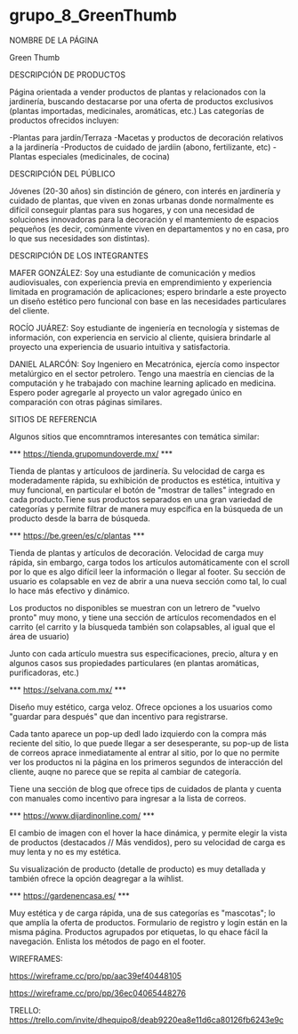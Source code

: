 # grupo_8_GreenThumb

NOMBRE DE LA PÁGINA

Green Thumb

DESCRIPCIÓN DE PRODUCTOS

Página orientada a vender productos de plantas y relacionados con la jardinería, buscando destacarse por una oferta de productos exclusivos (plantas importadas, medicinales, aromáticas, etc.) Las categorías de productos ofrecidos incluyen: 

-Plantas para jardín/Terraza
-Macetas y productos de decoración relativos a la jardinería
-Productos de cuidado de jardíin (abono, fertilizante, etc)
-Plantas especiales (medicinales, de cocina)

DESCRIPCIÓN DEL PÚBLICO

Jóvenes (20-30 años) sin distinción de género, con interés en jardinería y cuidado de plantas, que viven en zonas urbanas donde normalmente es difícil conseguir plantas para sus hogares, y con una necesidad de soluciones innovadoras para la decoración y el mantemiento de espacios pequeños (es decir, comúnmente viven en departamentos y no en casa, pro lo que sus necesidades son distintas).


DESCRIPCIÓN DE LOS INTEGRANTES

MAFER GONZÁLEZ: Soy una estudiante de comunicación y medios audiovisuales, con experiencia previa en emprendimiento y experiencia limitada en programación de aplicaciones; espero brindarle a este proyecto un diseño estético pero funcional con base en las necesidades particulares del cliente.

ROCÍO JUÁREZ: Soy estudiante de ingeniería en tecnología y sistemas de información, con experiencia en servicio al cliente, quisiera brindarle al proyecto una experiencia de usuario intuitiva y satisfactoria.

DANIEL ALARCÓN: Soy Ingeniero en Mecatrónica, ejercía como inspector metalúrgico en el sector petrolero. Tengo una maestría en ciencias de la computación y he trabajado con machine learning aplicado en medicina. Espero poder agregarle al proyecto un valor agregado único en comparación con otras páginas similares.


SITIOS DE REFERENCIA

Algunos sitios que encomntramos interesantes con temática similar: 

*** https://tienda.grupomundoverde.mx/ ***

Tienda de plantas y artículoos de jardinería. Su velocidad de carga es moderadamente rápida, su exhibición de productos es estética, intuitiva y muy funcional, en particular el botón de "mostrar de talles" integrado en cada producto.Tiene sus productos separados en una gran variedad de categorías y permite filtrar de manera muy espcífica en la búsqueda de un producto desde la barra de búsqueda.

*** https://be.green/es/c/plantas ***

Tienda de plantas y artículos de decoración. Velocidad de carga muy rápida, sin embargo, carga todos los artículos automáticamente con el scroll por lo que es algo difícil leer la información o llegar al footer. Su sección de usuario es colapsable en vez de abrir a una nueva sección como tal, lo cual lo hace más efectivo y dinámico.

Los productos no disponibles se muestran con un letrero de "vuelvo pronto" muy mono, y tiene una sección de artículos recomendados en el carrito (el carrito y la bíusqueda también son colapsables, al igual que el área de usuario)

Junto con cada artículo muestra sus especificaciones, precio, altura y en algunos casos sus propiedades particulares (en plantas aromáticas, purificadoras, etc.)

*** https://selvana.com.mx/ ***

Diseño muy estético, carga veloz. Ofrece opciones a los usuarios como "guardar para después" que dan incentivo para registrarse.

Cada tanto aparece un pop-up dedl lado izquierdo con la compra más reciente del sitio, lo que puede llegar a ser desesperante, su pop-up de lista de correos aprace inmediatamente al entrar al sitio, por lo que no permite ver los productos ni la página en los primeros segundos de interacción del cliente, auqne no parece que se repita al cambiar de categoría.

Tiene una sección de blog que ofrece tips de cuidados de planta y cuenta con manuales como incentivo para ingresar a la lista de correos.

*** https://www.dijardinonline.com/ ***

El cambio de imagen con el hover la hace dinámica, y permite elegir la vista de productos (destacados // Más vendidos), pero su velocidad de carga es muy lenta y no es my estética. 

Su visualización de producto (detalle de producto) es muy detallada y también ofrece la opción deagregar a la wihlist.

*** https://gardenencasa.es/ ***

Muy estética y de carga rápida, una de sus categorías es "mascotas"; lo que amplía la oferta de productos. Formulario de registro y login están en la misma página. Productos agrupados por etiquetas, lo qu ehace fácil la navegación. Enlista los métodos de pago en el footer.

WIREFRAMES: 

https://wireframe.cc/pro/pp/aac39ef40448105

https://wireframe.cc/pro/pp/36ec04065448276

TRELLO:
https://trello.com/invite/dhequipo8/deab9220ea8e11d6ca80126fb6243e9c
